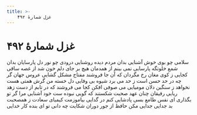 ```yaml
---
title: >-
    غزل شمارهٔ ۴۹۲
---
```

# غزل شمارهٔ ۴۹۲

سلامی چو بوی خوش آشنایی
بدان مردم دیده روشنایی
درودی چو نور دل پارسایان
بدان شمع خلوتگه پارسایی
نمی بینم از همدمان هیچ بر جای
دلم خون شد از غصه ساقی کجایی
ز کوی مغان رخ مگردان که آن جا
فروشند مفتاح مشکل گشایی
عروس جهان گر چه در حد حسن است
ز حد می برد شیوه بی وفایی
دل خسته من گرش همتی هست
نخواهد ز سنگین دلان مومیایی
می صوفی افکن کجا می فروشند
که در تابم از دست زهد ریایی
رفیقان چنان عهد صحبت شکستند
که گویی نبوده ست خود آشنایی
مرا گر تو بگذاری ای نفس طامع
بسی پادشایی کنم در گدایی
بیاموزمت کیمیای سعادت
ز همصحبت بد جدایی جدایی
مکن حافظ از جور دوران شکایت
چه دانی تو ای بنده کار خدایی
